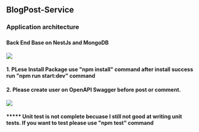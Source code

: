 <h2> BlogPost-Service</h2>

<h3>Application architecture<h3>
  <h4>Back End Base on NestJs and MongoDB</h4>
 <img src="https://github.com/Fiw0202/BlogPost-Web/assets/114389537/fdb52791-eba9-4090-8710-3898422aa0a7">

 <h4>1. PLese Install Package use "npm install" command after install success run "npm run start:dev" command</h4>

 <h4>2. Please create user on OpenAPI Swagger before post or comment.</h4>
  <img src="https://github.com/Fiw0202/BlogPost-Web/assets/114389537/61088a08-8bc3-47a3-b620-eab58afb1705">

  <h4>***** Unit test is not complete becuase I still not good at writing unit tests. If you want to test please use "npm test" command</h4>

